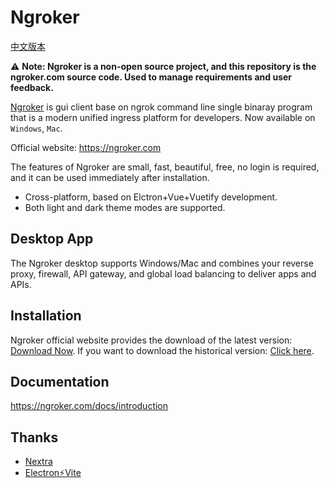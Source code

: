 # Ngroker

[中文版本](./README_CN.md)

⚠️ **Note: Ngroker is a non-open source project, and this repository is the ngroker.com source code. Used to manage requirements and user feedback.**

[Ngroker](https://ngroker.com/) is gui client base on ngrok command line single binaray program that is a modern unified ingress platform for developers. Now available on `Windows`, `Mac`.

Official website: https://ngroker.com

The features of Ngroker are small, fast, beautiful, free, no login is required, and it can be used immediately after installation.

- Cross-platform, based on Elctron+Vue+Vuetify development.
- Both light and dark theme modes are supported.

## Desktop App

The Ngroker desktop supports Windows/Mac and combines your reverse proxy, firewall, API gateway, and global load balancing to deliver apps and APIs.

## Installation

Ngroker official website provides the download of the latest version: [Download Now](https://ngroker.com/download). If you want to download the historical version: [Click here](https://github.com/lerte/ngroker.com/releases).

## Documentation

https://ngroker.com/docs/introduction

## Thanks

- [Nextra](https://nextra.site/)
- [Electron⚡️Vite](https://electron-vite.github.io)
